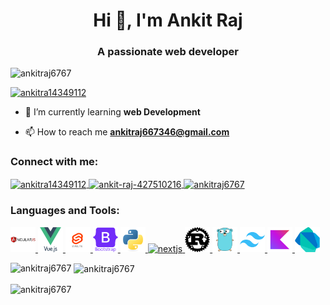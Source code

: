 <h1 align="center">Hi 👋, I'm Ankit Raj</h1>
<h3 align="center">A passionate web developer</h3>

<p align="left"> 
  <img src="https://komarev.com/ghpvc/?username=ankitraj6767&label=Profile%20views&color=0e75b6&style=flat" alt="ankitraj6767" /> 
</p>

<p align="left"> 
  <a href="https://twitter.com/ankitra14349112" target="blank">
    <img src="https://img.shields.io/twitter/follow/ankitra14349112?logo=twitter&style=for-the-badge" alt="ankitra14349112" />
  </a> 
</p>

- 🌱 I’m currently learning **web Development**

- 📫 How to reach me **ankitraj667346@gmail.com**

<h3 align="left">Connect with me:</h3>
<p align="left">
  <a href="https://twitter.com/ankitra14349112" target="blank">
    <img align="center" src="https://raw.githubusercontent.com/rahuldkjain/github-profile-readme-generator/master/src/images/icons/Social/twitter.svg" alt="ankitra14349112" height="30" width="40" />
  </a>
  <a href="https://linkedin.com/in/ankit-raj-427510216" target="blank">
    <img align="center" src="https://raw.githubusercontent.com/rahuldkjain/github-profile-readme-generator/master/src/images/icons/Social/linked-in-alt.svg" alt="ankit-raj-427510216" height="30" width="40" />
  </a>
  <a href="https://instagram.com/ankitraj6767" target="blank">
    <img align="center" src="https://raw.githubusercontent.com/rahuldkjain/github-profile-readme-generator/master/src/images/icons/Social/instagram.svg" alt="ankitraj6767" height="30" width="40" />
  </a>
</p>

<h3 align="left">Languages and Tools:</h3>
<p align="left"> 
  <a href="https://angular.io" target="_blank" rel="noreferrer"> 
    <img src="https://raw.githubusercontent.com/devicons/devicon/master/icons/angularjs/angularjs-original-wordmark.svg" alt="angularjs" width="40" height="40"/> 
  </a> 
  <a href="https://vuejs.org/" target="_blank" rel="noreferrer"> 
    <img src="https://raw.githubusercontent.com/devicons/devicon/master/icons/vuejs/vuejs-original-wordmark.svg" alt="vuejs" width="40" height="40"/> 
  </a> 
  <a href="https://svelte.dev/" target="_blank" rel="noreferrer"> 
    <img src="https://raw.githubusercontent.com/devicons/devicon/master/icons/svelte/svelte-original-wordmark.svg" alt="svelte" width="40" height="40"/> 
  </a> 
  <a href="https://getbootstrap.com" target="_blank" rel="noreferrer"> 
    <img src="https://raw.githubusercontent.com/devicons/devicon/master/icons/bootstrap/bootstrap-plain-wordmark.svg" alt="bootstrap" width="40" height="40"/> 
  </a> 
  <a href="https://www.w3schools.com/python/" target="_blank" rel="noreferrer"> 
    <img src="https://raw.githubusercontent.com/devicons/devicon/master/icons/python/python-original.svg" alt="python" width="40" height="40"/> 
  </a>
  <a href="https://nextjs.org/" target="_blank" rel="noreferrer"> 
    <img src="https://cdn.worldvectorlogo.com/logos/nextjs-2.svg" alt="nextjs" width="40" height="40"/> 
  </a> 
  <a href="https://www.rust-lang.org/" target="_blank" rel="noreferrer"> 
    <img src="https://raw.githubusercontent.com/devicons/devicon/master/icons/rust/rust-plain.svg" alt="rust" width="40" height="40"/> 
  </a>
  <a href="https://golang.org/" target="_blank" rel="noreferrer"> 
    <img src="https://raw.githubusercontent.com/devicons/devicon/master/icons/go/go-original.svg" alt="golang" width="40" height="40"/> 
  </a>
  <a href="https://tailwindcss.com/" target="_blank" rel="noreferrer"> 
    <img src="https://raw.githubusercontent.com/devicons/devicon/master/icons/tailwindcss/tailwindcss-plain.svg" alt="tailwindcss" width="40" height="40"/> 
  </a>
  <a href="https://kotlinlang.org/" target="_blank" rel="noreferrer"> 
    <img src="https://raw.githubusercontent.com/devicons/devicon/master/icons/kotlin/kotlin-original.svg" alt="kotlin" width="40" height="40"/> 
  </a>
  <a href="https://dart.dev/" target="_blank" rel="noreferrer"> 
    <img src="https://raw.githubusercontent.com/devicons/devicon/master/icons/dart/dart-original.svg" alt="dart" width="40" height="40"/> 
  </a>
</p>

<p><img align="left" src="https://github-readme-stats.vercel.app/api/top-langs?username=ankitraj6767&show_icons=true&locale=en&layout=compact" alt="ankitraj6767" /></p>

<p>&nbsp;<img align="center" src="https://github-readme-stats.vercel.app/api?username=ankitraj6767&show_icons=true&locale=en" alt="ankitraj6767" /></p>

<p><img align="center" src="https://github-readme-streak-stats.herokuapp.com/?user=ankitraj6767&" alt="ankitraj6767" /></p>
